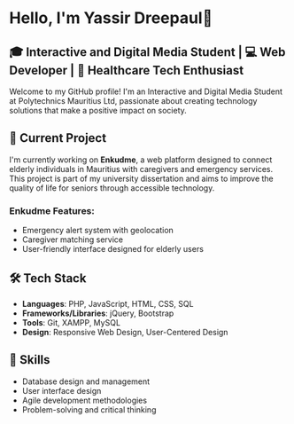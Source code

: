 # Hello, I'm Yassir Dreepaul👋

## 🎓 Interactive and Digital Media Student | 💻 Web Developer | 🌱 Healthcare Tech Enthusiast

Welcome to my GitHub profile! I'm an Interactive and Digital Media Student at Polytechnics Mauritius Ltd, passionate about creating technology solutions that make a positive impact on society.

## 🔭 Current Project

I'm currently working on **Enkudme**, a web platform designed to connect elderly individuals in Mauritius with caregivers and emergency services. This project is part of my university dissertation and aims to improve the quality of life for seniors through accessible technology.

### Enkudme Features:
- Emergency alert system with geolocation
- Caregiver matching service
- User-friendly interface designed for elderly users

## 🛠️ Tech Stack

- **Languages**: PHP, JavaScript, HTML, CSS, SQL
- **Frameworks/Libraries**: jQuery, Bootstrap
- **Tools**: Git, XAMPP, MySQL
- **Design**: Responsive Web Design, User-Centered Design

## 🌟 Skills

- Database design and management
- User interface design
- Agile development methodologies
- Problem-solving and critical thinking
